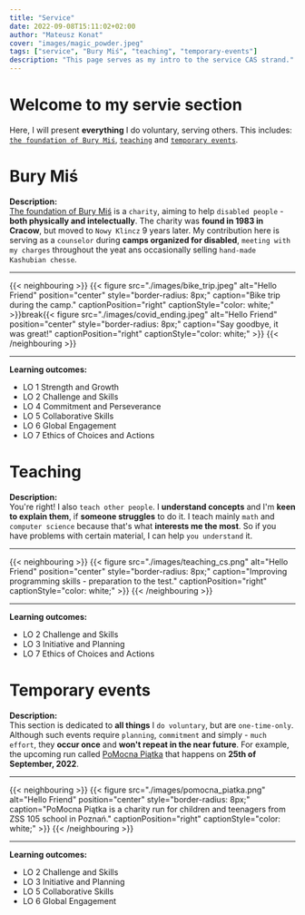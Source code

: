 ```yaml
---
title: "Service"
date: 2022-09-08T15:11:02+02:00
author: "Mateusz Konat"
cover: "images/magic_powder.jpeg"
tags: ["service", "Bury Miś", "teaching", "temporary-events"]
description: "This page serves as my intro to the service CAS strand."
---
```


# Welcome to my servie section
Here, I will present **everything** I do voluntary, serving others. This includes: [`the foundation of Bury Miś`](/portfolio/service/#bury-miś), [`teaching`](/portfolio/service/#teaching) and [`temporary events`](/portfolio/service/#temporary-events).

# Bury Miś
**Description:**<br>
[The foundation of Bury Miś](https://buremisie.org.pl) is a `charity`, aiming to help `disabled people` - **both physically and intelectually**. The charity was **found in 1983 in Cracow**, but moved to `Nowy Klincz` 9 years later. My contribution here is serving as a `counselor` during **camps organized for disabled**, `meeting with my charges` throughout the yeat ans occasionally selling `hand-made Kashubian chesse`.

***
{{< neighbouring >}}
{{< figure src="./images/bike_trip.jpeg" alt="Hello Friend" position="center" style="border-radius: 8px;" caption="Bike trip during the camp." captionPosition="right" captionStyle="color: white;" >}}break{{< figure src="./images/covid_ending.jpeg" alt="Hello Friend" position="center" style="border-radius: 8px;" caption="Say goodbye, it was great!" captionPosition="right" captionStyle="color: white;" >}}
{{< /neighbouring >}}
***

**Learning outcomes:**
- LO 1 Strength and Growth
- LO 2 Challenge and Skills
- LO 4 Commitment and Perseverance
- LO 5 Collaborative Skills
- LO 6 Global Engagement
- LO 7 Ethics of Choices and Actions

# Teaching
**Description:**<br>
You're right! I also `teach other people`. I **understand concepts** and I'm **keen to explain them**, if **someone struggles** to do it. I teach mainly `math` and `computer science` because that's what **interests me the most**. So if you have problems with certain material, I can help `you understand` it.

***
{{< neighbouring >}}
{{< figure src="./images/teaching_cs.png" alt="Hello Friend" position="center" style="border-radius: 8px;" caption="Improving programming skills - preparation to the test." captionPosition="right" captionStyle="color: white;" >}}
{{< /neighbouring >}}
***

**Learning outcomes:**
- LO 2 Challenge and Skills
- LO 3 Initiative and Planning
- LO 7 Ethics of Choices and Actions

# Temporary events
**Description:**<br>
This section is dedicated to **all things** I `do voluntary`, but are `one-time-only`. Although such events require `planning`, `commitment` and simply - `much effort`, they **occur once** and **won't repeat in the near future**. For example, the upcoming run called [PoMocna Piątka](https://www.facebook.com/PoMocnaPiatkaPoznan/) that happens on **25th of September, 2022**.

***
{{< neighbouring >}}
{{< figure src="./images/pomocna_piatka.png" alt="Hello Friend" position="center" style="border-radius: 8px;" caption="PoMocna Piątka is a charity run for children and teenagers from ZSS 105 school in Poznań." captionPosition="right" captionStyle="color: white;" >}}
{{< /neighbouring >}}
***

**Learning outcomes:**
- LO 2 Challenge and Skills
- LO 3 Initiative and Planning
- LO 5 Collaborative Skills
- LO 6 Global Engagement
